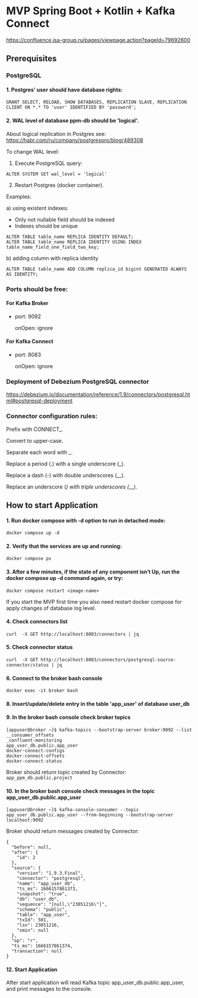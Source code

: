 # MVP Spring Boot + Kotlin + Kafka Connect

https://confluence.jsa-group.ru/pages/viewpage.action?pageId=79692600

## Prerequisites
### PostgreSQL
#### 1. Postgres' user should have database rights:
```
GRANT SELECT, RELOAD, SHOW DATABASES, REPLICATION SLAVE, REPLICATION CLIENT ON *.* TO 'user' IDENTIFIED BY 'password';

```
#### 2. WAL level of database ppm-db should be 'logical'.

About logical replication in Postgres see: https://habr.com/ru/company/postgrespro/blog/489308

To change WAL level:

1) Execute PostgreSQL query:
```
ALTER SYSTEM SET wal_level = 'logical'
```
2) Restart Postgres (docker container).

Examples:

a) using existent indexes:
- Only not nullable field should be indexed
- Indexes should be unique
```
ALTER TABLE table_name REPLICA IDENTITY DEFAULT;
ALTER TABLE table_name REPLICA IDENTITY USING INDEX table_name_field_one_field_two_key;
```
b) adding column with replica identity
```
ALTER TABLE table_name ADD COLUMN replica_id bigint GENERATED ALWAYS AS IDENTITY;
```

### Ports should be free:

#### For Kafka Broker

- port: 9092

  onOpen: ignore

#### For Kafka Connect

- port: 8083

  onOpen: ignore

### Deployment of Debezium PostgreSQL connector

https://debezium.io/documentation/reference/1.9/connectors/postgresql.html#postgresql-deployment

### Connector configuration rules:

Prefix with CONNECT_.

Convert to upper-case.

Separate each word with _.

Replace a period (.) with a single underscore (_).

Replace a dash (-) with double underscores (__).

Replace an underscore (_) with triple underscores (___).


## How to start Application

#### 1. Run docker compose with -d option to run in detached mode:

```
docker compose up -d

```
#### 2. Verify that the services are up and running:
```
docker compose ps

```
#### 3. After a few minutes, if the state of any component isn’t Up, run the docker compose up -d command again, or try:
```
docker compose restart <image-name>

```

If you start the MVP first time you also need restart docker compose for apply changes of database log level.

#### 4. Check connectors list
```
curl  -X GET http://localhost:8083/connectors | jq
```
#### 5. Check connector status
```
curl  -X GET http://localhost:8083/connectors/postgresql-source-connector/status | jq
```
#### 6. Connect to the broker bash console
```
docker exec -it broker bash 
```
#### 8. Insert/update/delete entry in the table 'app_user' of database user_db
#### 9. In the broker bash console check broker topics
```
[appuser@broker ~]$ kafka-topics --bootstrap-server broker:9092 --list
__consumer_offsets
_confluent-monitoring
app_user_db.public.app_user
docker-connect-configs
docker-connect-offsets
docker-connect-status

```
Broker should return topic created by Connector:
```app_ppm_db.public.project```
#### 10. In the broker bash console check messages in the topic app_user_db.public.app_user
``` 
[appuser@broker ~]$ kafka-console-consumer --topic app_user_db.public.app_user --from-beginning --bootstrap-server localhost:9092
```
Broker should return messages created by Connector:
```
{
  "before": null,
  "after": {
    "id": 2
  },
  "source": {
    "version": "1.9.3.Final",
    "connector": "postgresql",
    "name": "app_user_db",
    "ts_ms": 1666157861373,
    "snapshot": "true",
    "db": "user_db",
    "sequence": "[null,\"23051216\"]",
    "schema": "public",
    "table": "app_user",
    "txId": 501,
    "lsn": 23051216,
    "xmin": null
  },
  "op": "r",
  "ts_ms": 1666157861374,
  "transaction": null
}
```
#### 12. Start Application
After start application will read Kafka topic app_user_db.public.app_user, and print messages to the console.
